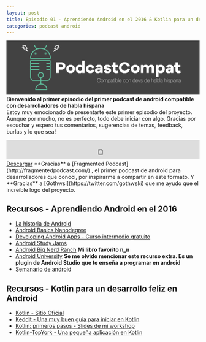 ```yaml
---
layout: post
title: Episodio 01 - Aprendiendo Android en el 2016 & Kotlin para un desarrollo feliz en Android
categories: podcast android
---
```

<span class="image fit"><img src="/images/podcast.png"/></span>
**Bienvenido al primer episodio del primer podcast de android compatible con desarrolladores de habla hispana**<br>
Estoy muy emocionado de presentarte este primer episodio del proyecto. Aunque por mucho, no es perfecto, todo debe iniciar con algo. Gracias por escuchar y espero tus comentarios, sugerencias de temas, feedback, burlas y lo que sea!
<iframe src="https://archive.org/embed/SilmoodsAndroidDevPodcast2016070501083" width="100%" height="50" frameborder="0" webkitallowfullscreen="true" mozallowfullscreen="true" allowfullscreen></iframe>
<a class="button special fit" href="https://archive.org/download/SilmoodsAndroidDevPodcast2016070501083/Silmood's%20AndroidDev%20Podcast%2020160705%200108%203.mp3" target="_blank">Descargar</a>
**Gracias** a [Fragmented Podcast](http://fragmentedpodcast.com/) , el primer podcast de android para desarrolladores que conocí, por inspirarme a compartir en este formato. Y **Gracias** a [Gothwsi](https://twitter.com/gothwski) que me ayudo que el increible logo del proyecto.

## Recursos - Aprendiendo Android en el 2016
* [La historia de Android](https://www.android.com/intl/es-419_mx/history/)
* [Android Basics Nanodegree](https://www.udacity.com/course/android-basics-nanodegree-by-google--nd803)
* [Developing Android Apps - Curso intermedio gratuito](https://www.udacity.com/course/developing-android-apps--ud853)
* [Android Study Jams](http://developerstudyjams.com/?trk=profile_certification_title)
* [Android Big Nerd Ranch](https://www.bignerdranch.com/we-write/android-programming/) **Mi libro favorito n_n**
* [Android University](http://www.universityandroid.com/) **Se me olvido mencionar este recurso extra. Es un plugin de Android Studio que te enseña a programar en android**
* [Semanario de android](http://androidweekly.net/)

## Recursos - Kotlin para un desarrollo feliz en Android
* [Kotlin - Sitio Oficial](https://kotlinlang.org/)
* [Keddit - Una muy buen guia para iniciar en Kotlin](https://medium.com/@juanchosaravia/learn-kotlin-while-developing-an-android-app-part-1-e0f51fc1a8b3#.svv2cnl5q)
* [Kotlin: primeros pasos - Slides de mi workshop](http://slides.com/petterhdz/deck-16)
* [Kotlin-TopYork - Una pequeña aplicación en Kotlin](https://github.com/silmood/Kotlin-TopYork)
